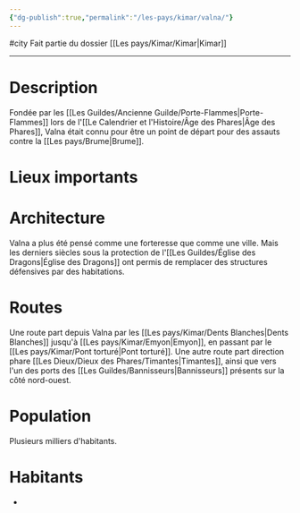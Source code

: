 ```yaml
---
{"dg-publish":true,"permalink":"/les-pays/kimar/valna/"}
---
```


#city 
Fait partie du dossier [[Les pays/Kimar/Kimar\|Kimar]]

-------

# Description
Fondée par les [[Les Guildes/Ancienne Guilde/Porte-Flammes\|Porte-Flammes]] lors de l'[[Le Calendrier et l'Histoire/Âge des Phares\|Âge des Phares]], Valna était connu pour être un point de départ pour des assauts contre la [[Les pays/Brume\|Brume]].
# Lieux importants

# Architecture
Valna a plus été pensé comme une forteresse que comme une ville. Mais les derniers siècles sous la protection de l'[[Les Guildes/Église des Dragons\|Église des Dragons]] ont permis de remplacer des structures défensives par des habitations.
# Routes
Une route part depuis Valna par les [[Les pays/Kimar/Dents Blanches\|Dents Blanches]] jusqu'à [[Les pays/Kimar/Emyon\|Emyon]], en passant par le [[Les pays/Kimar/Pont torturé\|Pont torturé]].
Une autre route part direction phare [[Les Dieux/Dieux des Phares/Timantes\|Timantes]], ainsi que vers l'un des ports des [[Les Guildes/Bannisseurs\|Bannisseurs]] présents sur la côté nord-ouest.
# Population
Plusieurs milliers d'habitants.
# Habitants
- 